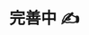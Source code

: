 # 完善中 ✍️

<!-- # Grid

## 基本使用

:::demo

```html
<template>
  <l-row>
    <l-col><div class="grid">1</div></l-col>
  </l-row>

  <l-row>
    <l-col :span="8"><div class="grid">2</l-col>
    <l-col :span="8"><div class="grid">3</l-col>
    <l-col :span="8"><div class="grid">4</l-col>
  </l-row>
</template>

<style>
  .grid {
    padding: 20px;
    background-color: #333;
  }

</style>

```

:::

## 调整间距

使用 size 属性调整间距

:::demo

```html
<template>
  <l-space :size="50">
    <button>123</button>
    <button>456</button>
    <button>789</button>
  </l-space>
</template>
```

:::

## 自定义分割符

使用 `split` 属性自定义分割符号

:::demo

```html
<template>
  <l-space split="|">
    <button>123</button>
    <button>456</button>
    <button>789</button>
  </l-space>
</template>
```

:::

## 调整位置

使用 `justify` 和 `align` 属性调整布局位置

:::demo

```html
<template>
  <l-space justify="flex-end" :size="50">
    <button>123</button>
    <button>456</button>
    <button>789</button>
  </l-space>
</template>
```

::: -->
